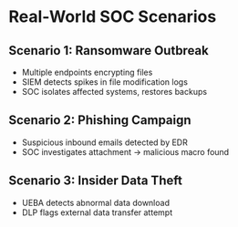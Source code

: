 # Real-World SOC Scenarios

## Scenario 1: Ransomware Outbreak
- Multiple endpoints encrypting files
- SIEM detects spikes in file modification logs
- SOC isolates affected systems, restores backups

## Scenario 2: Phishing Campaign
- Suspicious inbound emails detected by EDR
- SOC investigates attachment → malicious macro found

## Scenario 3: Insider Data Theft
- UEBA detects abnormal data download
- DLP flags external data transfer attempt
